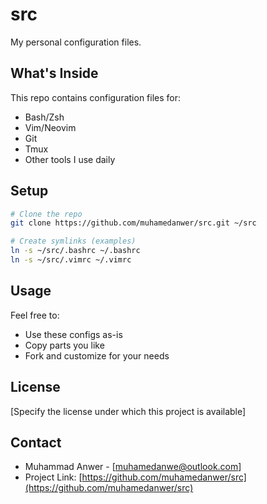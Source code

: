 # src

My personal configuration files.

## What's Inside

This repo contains configuration files for:
- Bash/Zsh
- Vim/Neovim
- Git
- Tmux
- Other tools I use daily

## Setup

```bash
# Clone the repo
git clone https://github.com/muhamedanwer/src.git ~/src

# Create symlinks (examples)
ln -s ~/src/.bashrc ~/.bashrc
ln -s ~/src/.vimrc ~/.vimrc
```

## Usage

Feel free to:
- Use these configs as-is
- Copy parts you like
- Fork and customize for your needs


## License
[Specify the license under which this project is available]

## Contact
- Muhammad Anwer - [muhamedanwe@outlook.com]
- Project Link: [https://github.com/muhamedanwer/src](https://github.com/muhamedanwer/src)
